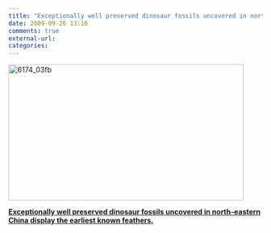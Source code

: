 ```yaml
---
title: "Exceptionally well preserved dinosaur fossils uncovered in north-eastern Chin..."
date: 2009-09-26 13:16
comments: true
external-url:
categories:
---
```

[<img src="http://e.asset.soup.io/asset/0476/6174_03fb.jpeg" width="466" height="270" alt="6174_03fb" />][1]

[**Exceptionally well preserved dinosaur fossils uncovered in north-eastern China display the earliest known feathers.**][2]

  
  


  [1]: http://newsimg.bbc.co.uk/media/images/46446000/jpg/_46446389_dino_zc_xl_466.jpg
  [2]: http://news.bbc.co.uk/2/hi/science/nature/8273938.stm
